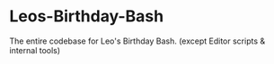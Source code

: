 # Leos-Birthday-Bash
The entire codebase for Leo's Birthday Bash. (except Editor scripts &amp; internal tools)

